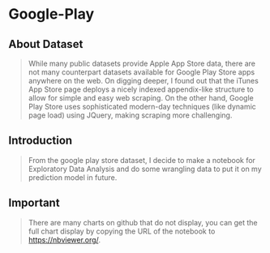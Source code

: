 # Google-Play

## About Dataset

> While many public datasets provide Apple App Store data, there are not many counterpart datasets available for Google Play Store apps anywhere on the web. On digging deeper, I found out that the iTunes App Store page deploys a nicely indexed appendix-like structure to allow for simple and easy web scraping. On the other hand, Google Play Store uses sophisticated modern-day techniques (like dynamic page load) using JQuery, making scraping more challenging.

## Introduction

> From the google play store dataset, I decide to make a notebook for Exploratory Data Analysis and do some wrangling data to put it on my prediction model in future.

## Important

> There are many charts on github that do not display, you can get the full chart display by copying the URL of the notebook to https://nbviewer.org/.
